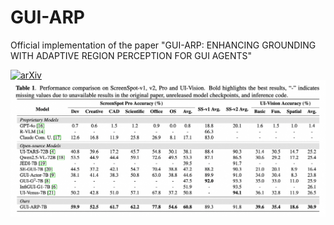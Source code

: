 # GUI-ARP
Official implementation of the paper "GUI-ARP: ENHANCING GROUNDING WITH ADAPTIVE REGION PERCEPTION FOR GUI AGENTS"

[![arXiv](https://img.shields.io/badge/arXiv-2509.15532-b31b1b.svg)](https://arxiv.org/abs/2509.15532)
![image](assets/main_results.png)

